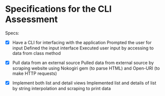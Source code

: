 # Specifications for the CLI Assessment

Specs:
- [x] Have a CLI for interfacing with the application
  Prompted the user for input
  Defined the input interface
  Executed user input by accessing to data from class method

- [x] Pull data from an external source
  Pulled data from external source by scraping website using Nokogiri gem (to parse HTML) and Open-URI (to make HTTP requests)

- [x] Implement both list and detail views
  Implemented list and details of list by string interpolation and scraping to print data

